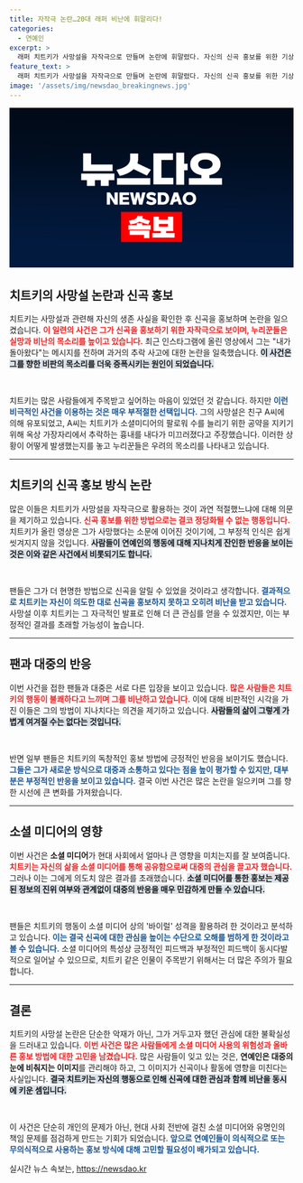 ```yaml
---
title: 자작극 논란…20대 래퍼 비난에 휘말리다!
categories:
  - 연예인
excerpt: >
  래퍼 치트키가 사망설을 자작극으로 만들며 논란에 휘말렸다. 자신의 신곡 홍보를 위한 기상천외한 퍼포먼스를 선보인 그는 네티즌들의 싸늘한 반응에 직면했다. 반갑노라는 메시지와 함께 춤을 추는 영상은 과연 어떤 의도를 담고 있을까?
feature_text: >
  래퍼 치트키가 사망설을 자작극으로 만들며 논란에 휘말렸다. 자신의 신곡 홍보를 위한 기상천외한 퍼포먼스를 선보인 그는 네티즌들의 싸늘한 반응에 직면했다. 반갑노라는 메시지와 함께 춤을 추는 영상은 과연 어떤 의도를 담고 있을까?
image: '/assets/img/newsdao_breakingnews.jpg'
---
```


<p><img src="/assets/img/newsdao_breakingnews.jpg" alt="koreaapp 속보" /></p>

<h2 data-ke-size="size26">치트키의 사망설 논란과 신곡 홍보</h2>

<p>치트키는 사망설과 관련해 자신의 생존 사실을 확인한 후 신곡을 홍보하며 논란을 일으켰습니다. <b><span style="color: #ee2323;">이 일련의 사건은 그가 신곡을 홍보하기 위한 자작극으로 보이며, 누리꾼들은 실망과 비난의 목소리를 높이고 있습니다.</span></b> 최근 인스타그램에 올린 영상에서 그는 "내가 돌아왔다"는 메시지를 전하며 과거의 추락 사고에 대한 논란을 일축했습니다. <b><span style="background-color: #21538527;">이 사건은 그를 향한 비판의 목소리를 더욱 증폭시키는 원인이 되었습니다.</span></b> </p>

<p data-ke-size="size16">&nbsp;</p>

<p>치트키는 많은 사람들에게 주목받고 싶어하는 마음이 있었던 것 같습니다. 하지만 <b><span style="color: #1a5490;">이런 비극적인 사건을 이용하는 것은 매우 부적절한 선택입니다.</span></b> 그의 사망설은 친구 A씨에 의해 유포되었고, A씨는 치트키가 소셜미디어의 팔로워 수를 늘리기 위한 공약을 지키기 위해 옥상 가장자리에서 추락하는 흉내를 내다가 미끄러졌다고 주장했습니다. 이러한 상황이 어떻게 발생했는지를 놓고 누리꾼들은 우려의 목소리를 나타내고 있습니다.</p>

<hr>

<h2 data-ke-size="size26">치트키의 신곡 홍보 방식 논란</h2>

<p>많은 이들은 치트키가 사망설을 자작극으로 활용하는 것이 과연 적절했느냐에 대해 의문을 제기하고 있습니다. <b><span style="color: #ee2323;">신곡 홍보를 위한 방법으로는 결코 정당화될 수 없는 행동입니다.</span></b> 치트키가 올린 영상은 그가 사망했다는 소문에 이어진 것이기에, 그 부정적 인식은 쉽게 씻겨지지 않을 것입니다. <b><span style="background-color: #21538527;">사람들이 연예인의 행동에 대해 지나치게 잔인한 반응을 보이는 것은 이와 같은 사건에서 비롯되기도 합니다.</span></b></p>

<p data-ke-size="size16">&nbsp;</p>

<p>팬들은 그가 더 현명한 방법으로 신곡을 알릴 수 있었을 것이라고 생각합니다. <b><span style="color: #1a5490;">결과적으로 치트키는 자신이 의도한 대로 신곡을 홍보하지 못하고 오히려 비난을 받고 있습니다.</span></b> 사망설 이후 치트키는 그 자극적인 발표로 인해 더 큰 관심를 얻을 수 있겠지만, 이는 부정적인 결과를 초래할 가능성이 높습니다.</p>

<hr>

<h2 data-ke-size="size26">팬과 대중의 반응</h2>

<p>이번 사건을 접한 팬들과 대중은 서로 다른 입장을 보이고 있습니다. <b><span style="color: #ee2323;">많은 사람들은 치트키의 행동이 불쾌하다고 느끼며 그를 비난하고 있습니다.</span></b> 이에 대해 비판적인 시각을 가진 이들은 그의 방법이 지나치다는 의견을 제기하고 있습니다. <b><span style="background-color: #21538527;">사람들의 삶이 그렇게 가볍게 여겨질 수는 없다는 것입니다.</span></b></p>

<p data-ke-size="size16">&nbsp;</p>

<p>반면 일부 팬들은 치트키의 독창적인 홍보 방법에 긍정적인 반응을 보이기도 했습니다. <b><span style="color: #1a5490;">그들은 그가 새로운 방식으로 대중과 소통하고 있다는 점을 높이 평가할 수 있지만, 대부분은 부정적인 반응을 보이고 있습니다.</span></b> 결국 이번 사건은 많은 논란을 일으키며 그를 향한 시선에 큰 변화를 가져왔습니다.</p>

<hr>

<h2 data-ke-size="size26">소셜 미디어의 영향</h2>

<p>이번 사건은 <b>소셜 미디어</b>가 현대 사회에서 얼마나 큰 영향을 미치는지를 잘 보여줍니다. <b><span style="color: #ee2323;">치트키는 자신의 삶을 소셜 미디어를 통해 공유함으로써 대중의 관심을 끌고자 했습니다.</span></b> 그러나 이는 그에게 의도치 않은 결과를 초래했습니다. <b><span style="background-color: #21538527;">소셜 미디어를 통한 홍보는 제공된 정보의 진위 여부와 관계없이 대중의 반응을 매우 민감하게 만들 수 있습니다.</span></b></p>

<p data-ke-size="size16">&nbsp;</p>

<p>팬들은 치트키의 행동이 소셜 미디어 상의 '바이럴' 성격을 활용하려 한 것이라고 분석하고 있습니다. <b><span style="color: #1a5490;">이는 결국 신곡에 대한 관심을 높이는 수단으로 오해를 범하게 한 것이라고 볼 수 있습니다.</span></b> 소셜 미디어의 특성상 긍정적인 피드백과 부정적인 피드백이 동시다발적으로 일어날 수 있으므로, 치트키 같은 인물이 주목받기 위해서는 더 많은 주의가 필요합니다.</p>

<hr>

<h2 data-ke-size="size26">결론</h2>

<p>치트키의 사망설 논란은 단순한 악재가 아닌, 그가 거두고자 했던 관심에 대한 불확실성을 드러내고 있습니다. <b><span style="color: #ee2323;">이번 사건은 많은 사람들에게 소셜 미디어 사용의 위험성과 올바른 홍보 방법에 대한 고민을 남겼습니다.</span></b> 많은 사람들이 잊고 있는 것은, <b>연예인은 대중의 눈에 비춰지는 이미지</b>를 관리해야 하고, 그 이미지가 신곡이나 활동에 영향을 미친다는 사실입니다. <b><span style="background-color: #21538527;">결국 치트키는 자신의 행동으로 인해 신곡에 대한 관심과 함께 비난을 동시에 키운 셈입니다.</span></b></p>

<p data-ke-size="size16">&nbsp;</p>

<p>이 사건은 단순히 개인의 문제가 아닌, 현대 사회 전반에 걸친 소셜 미디어와 유명인의 책임 문제를 점검하게 만드는 기회가 되었습니다. <b><span style="color: #1a5490;">앞으로 연예인들이 의식적으로 또는 무의식적으로 사용하는 홍보 방식에 대해 고민할 필요성이 배가되고 있습니다.</span></b></p>
실시간 뉴스 속보는, <a href="https://newsdao.kr" rel="dofollow">https://newsdao.kr</a>


